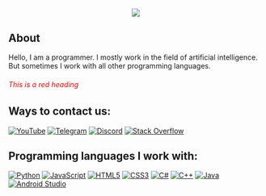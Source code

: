 <h1 align="center">
    <img src="https://readme-typing-svg.herokuapp.com/?font=Aptos&color=0AB952&size=35&center=true&vCenter=true&width=500&height=70&duration=5000&lines=Hi!+I'm+Programming+Month;Nice+to+meet+you" />
</h1>

## About

Hello, I am a programmer. I mostly work in the field of artificial intelligence. But sometimes I work with all other programming languages.

<h6><font color="red">This is a red heading</font></h6>

## Ways to contact us:

[![YouTube](https://img.shields.io/badge/YouTube-FF0000?style=flat&logo=youtube&logoColor=white)](https://www.youtube.com)
[![Telegram](https://img.shields.io/badge/Telegram-2CA5E0?style=flat&logo=telegram&logoColor=white)](https://telegram.org)
[![Discord](https://img.shields.io/badge/Discord-7289DA?style=flat&logo=discord&logoColor=white)](https://discord.com)
[![Stack Overflow](https://img.shields.io/badge/Stack_Overflow-F58025?style=flat&logo=stack-overflow&logoColor=white)](https://stackoverflow.com)

## Programming languages I work with:

[![Python](https://img.shields.io/badge/Python-3776AB?style=flat&logo=python&logoColor=white)](https://www.python.org)
[![JavaScript](https://img.shields.io/badge/JavaScript-F7DF1E?style=flat&logo=javascript&logoColor=black)](https://www.javascript.com)
[![HTML5](https://img.shields.io/badge/HTML5-E34F26?style=flat&logo=html5&logoColor=white)](https://developer.mozilla.org/en-US/docs/Web/Guide/HTML/HTML5)
[![CSS3](https://img.shields.io/badge/CSS3-1572B6?style=flat&logo=css3&logoColor=white)](https://developer.mozilla.org/en-US/docs/Web/CSS)
[![C#](https://img.shields.io/badge/C%23-239120?style=flat&logo=c-sharp&logoColor=white)](https://docs.microsoft.com/en-us/dotnet/csharp/)
[![C++](https://img.shields.io/badge/C++-00599C?style=flat&logo=c%2B%2B&logoColor=white)](https://isocpp.org)
[![Java](https://img.shields.io/badge/Java-007396?style=flat&logo=java&logoColor=white)](https://www.java.com)
[![Android Studio](https://img.shields.io/badge/Android_Studio-3DDC84?style=flat&logo=android-studio&logoColor=white)](https://developer.android.com/studio)
